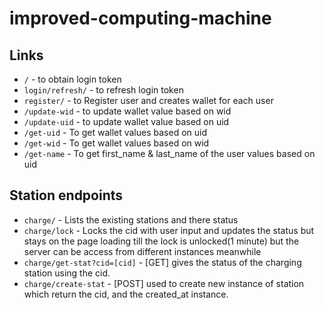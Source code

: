 # improved-computing-machine

## Links

* `/` - to obtain login token
* `login/refresh/` - to refresh login token
* `register/` - to Register user and creates wallet for each user
* `/update-wid` - to update wallet value based on wid
* `/update-uid` - to update wallet value based on uid
* `/get-uid` - To get wallet values based on uid
* `/get-wid` - To get wallet values based on wid
* `/get-name` - To get first_name & last_name of the user values based on uid

## Station endpoints

* `charge/` - Lists the existing stations and there status
* `charge/lock` - Locks the cid with user input and updates the status but stays on the page loading till the lock is unlocked(1 minute) but the server can be access from different instances meanwhile
* `charge/get-stat?cid=[cid]` - [GET] gives the status of the charging station using the cid.
* `charge/create-stat` - [POST] used to create new instance of station which return the cid, and the created_at instance.

